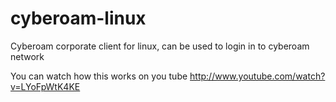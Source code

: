 cyberoam-linux
==============

Cyberoam corporate client for linux, can be used to login in to cyberoam network

You  can watch how this works on you tube 
http://www.youtube.com/watch?v=LYoFpWtK4KE

